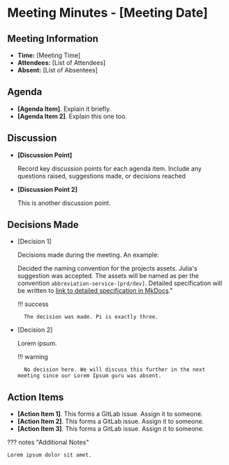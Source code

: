 # Meeting Minutes - [Meeting Date]

## Meeting Information
- **Time:** [Meeting Time]
- **Attendees:** [List of Attendees]
- **Absent:** [List of Absentees]

## Agenda
* **[Agenda Item]**. Explain it briefly.
* **[Agenda Item 2]**. Explain this one too.

## Discussion

* **[Discussion Point]**

    Record key discussion points for each agenda item. Include any questions raised, suggestions made, or decisions reached

* **[Discussion Point 2]**

    This is another discussion point.

## Decisions Made

* [Decision 1]

    Decisions made during the meeting. An example: 
    
    Decided the naming convention for the projects assets. Julia's suggestion was accepted. The assets will be named as per the convention `abbreviation-service-[prd/dev]`. Detailed specification will be written to [link to detailed specification in MkDocs](#)."

    !!! success

        The decision was made. Pi is exactly three.

* [Decision 2]

    Lorem ipsum.

    !!! warning

        No decision here. We will discuss this further in the next meeting since our Lorem Ipsum guru was absent.

## Action Items
- **[Action Item 1]**. This forms a GitLab issue. Assign it to someone.
- **[Action Item 2]**. This forms a GitLab issue. Assign it to someone.
- **[Action Item 3]**. This forms a GitLab issue. Assign it to someone.

??? notes "Additional Notes"

    Lorem ipsum dolor sit amet.
